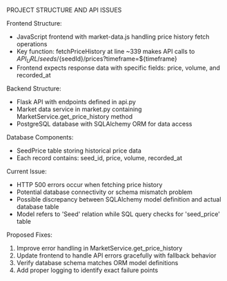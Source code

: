 PROJECT STRUCTURE AND API ISSUES

Frontend Structure:
- JavaScript frontend with market-data.js handling price history fetch operations
- Key function: fetchPriceHistory at line ~339 makes API calls to ${API_URL}/seeds/${seedId}/prices?timeframe=${timeframe}
- Frontend expects response data with specific fields: price, volume, and recorded_at

Backend Structure:
- Flask API with endpoints defined in api.py
- Market data service in market.py containing MarketService.get_price_history method
- PostgreSQL database with SQLAlchemy ORM for data access

Database Components:
- SeedPrice table storing historical price data
- Each record contains: seed_id, price, volume, recorded_at

Current Issue:
- HTTP 500 errors occur when fetching price history
- Potential database connectivity or schema mismatch problem
- Possible discrepancy between SQLAlchemy model definition and actual database table
- Model refers to 'Seed' relation while SQL query checks for 'seed_price' table

Proposed Fixes:
1. Improve error handling in MarketService.get_price_history
2. Update frontend to handle API errors gracefully with fallback behavior
3. Verify database schema matches ORM model definitions
4. Add proper logging to identify exact failure points